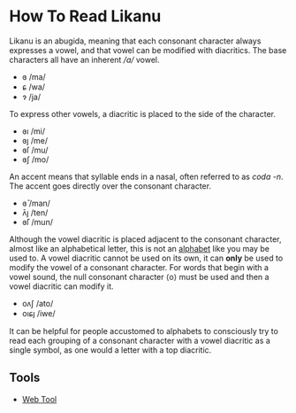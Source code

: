 # How To Read Likanu

Likanu is an abugida, meaning that each consonant character always expresses a vowel, and that vowel can be modified with diacritics. The base characters all have an inherent _/a/_ vowel.
- ɞ /ma/
- ɕ /wa/
- ɂ /ja/

To express other vowels, a diacritic is placed to the side of the character.
- ɞı /mi/
- ɞȷ /me/
- ɞſ /mu/
- ɞʃ /mo/

An accent means that syllable ends in a nasal, often referred to as _coda -n_. The accent goes directly over the consonant character.
- ɞ̄ /man/
- ʌ̄ȷ /ten/
- ɞ̄ſ /mun/

Although the vowel diacritic is placed adjacent to the consonant character, almost like an alphabetical letter, this is not an [alphabet](https://en.wikipedia.org/wiki/Alphabet) like you may be used to. A vowel diacritic cannot be used on its own, it can **only** be used to modify the vowel of a consonant character. For words that begin with a vowel sound, the null consonant character ⟨o⟩ must be used and then a vowel diacritic can modify it.
- oʌʃ /ato/
- oıɕȷ /iwe/

It can be helpful for people accustomed to alphabets to consciously try to read each grouping of a consonant character with a vowel diacritic as a single symbol, as one would a letter with a top diacritic.

Tools
-----
- [Web Tool](https://likanu.kokanu.com/)
